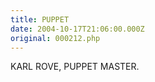 ```yaml
---
title: PUPPET
date: 2004-10-17T21:06:00.000Z
original: 000212.php
---
```


KARL ROVE, PUPPET MASTER.
